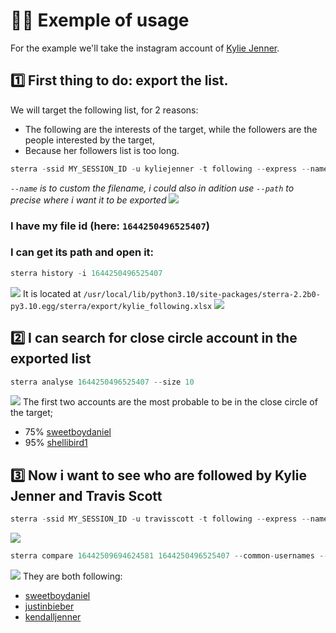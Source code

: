 # 👨‍🏫 Exemple of usage
For the example we'll take the instagram account of [Kylie Jenner](https://www.instagram.com/kyliejenner/).
## 1️⃣ First thing to do: export the list.
We will target the following list, for 2 reasons:
- The following are the interests of the target, while the followers are the people interested by the target,
- Because her followers list is too long.
```python
sterra -ssid MY_SESSION_ID -u kyliejenner -t following --express --name kylie_following
```
*`--name` is to custom the filename, i could also in adition use `--path` to precise where i want it to be exported*
![](https://i.imgur.com/xcivM7e.png)
### I have my file id (here: `1644250496525407`)
### I can get its path and open it:
```python
sterra history -i 1644250496525407
```
![](https://i.imgur.com/WXmYGLh.png)
It is located at `/usr/local/lib/python3.10/site-packages/sterra-2.2b0-py3.10.egg/sterra/export/kylie_following.xlsx`
![](https://i.imgur.com/Ulxca8v.png)
## 2️⃣ I can search for close circle account in the exported list
```python
sterra analyse 1644250496525407 --size 10
```
![](https://i.imgur.com/FgcDd7j.png)
The first two accounts are the most probable to be in the close circle of the target;
- 75% [sweetboydaniel](https://www.instagram.com/sweetboydaniel/)
- 95% [shellibird1](https://www.instagram.com/shellibird1/)
## 3️⃣ Now i want to see who are followed by Kylie Jenner and Travis Scott
```python
sterra -ssid MY_SESSION_ID -u travisscott -t following --express --name travis_following
```
![](https://i.imgur.com/dKVoJVh.png)
```python
sterra compare 16442509694624581 1644250496525407 --common-usernames --url
```
![](https://i.imgur.com/6SP0PV8.png)
They are both following:
- [sweetboydaniel](https://www.instagram.com/sweetboydaniel/)
- [justinbieber](https://www.instagram.com/justinbieber/)
- [kendalljenner](https://www.instagram.com/kendalljenner/)